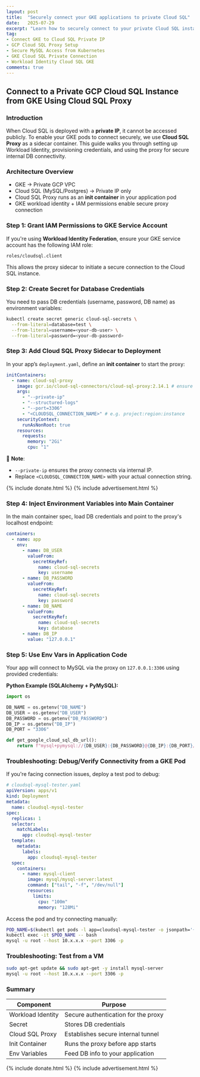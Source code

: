 ```yaml
---
layout: post
title:  "Securely connect your GKE applications to private Cloud SQL"
date:   2025-07-29
excerpt: "Learn how to securely connect to your private Cloud SQL instance from GKE pods using the Cloud SQL Proxy and Workload Identity"
tag:
- Connect GKE to Cloud SQL Private IP
- GCP Cloud SQL Proxy Setup
- Secure MySQL Access from Kubernetes
- GKE Cloud SQL Private Connection
- Workload Identity Cloud SQL GKE
comments: true
---
```


## Connect to a Private GCP Cloud SQL Instance from GKE Using Cloud SQL Proxy

### Introduction

When Cloud SQL is deployed with a **private IP**, it cannot be accessed publicly. To enable your GKE pods to connect securely, we use **Cloud SQL Proxy** as a sidecar container. This guide walks you through setting up Workload Identity, provisioning credentials, and using the proxy for secure internal DB connectivity.


### Architecture Overview

* GKE → Private GCP VPC
* Cloud SQL (MySQL/Postgres) → Private IP only
* Cloud SQL Proxy runs as an **init container** in your application pod
* GKE workload identity + IAM permissions enable secure proxy connection


### Step 1: Grant IAM Permissions to GKE Service Account

If you're using **Workload Identity Federation**, ensure your GKE service account has the following IAM role:

```text
roles/cloudsql.client
```

This allows the proxy sidecar to initiate a secure connection to the Cloud SQL instance.


### Step 2: Create Secret for Database Credentials

You need to pass DB credentials (username, password, DB name) as environment variables:

```bash
kubectl create secret generic cloud-sql-secrets \
  --from-literal=database=test \
  --from-literal=username=<your-db-user> \
  --from-literal=password=<your-db-password>
```


### Step 3: Add Cloud SQL Proxy Sidecar to Deployment

In your app’s `deployment.yaml`, define an **init container** to start the proxy:

```yaml
initContainers:
  - name: cloud-sql-proxy
    image: gcr.io/cloud-sql-connectors/cloud-sql-proxy:2.14.1 # ensure you keep this updated regularly
    args:
      - "--private-ip"
      - "--structured-logs"
      - "--port=3306"
      - "<CLOUDSQL_CONNECTION_NAME>" # e.g. project:region:instance
    securityContext:
      runAsNonRoot: true
    resources:
      requests:
        memory: "2Gi"
        cpu: "1"
```

📌 **Note**:

* `--private-ip` ensures the proxy connects via internal IP.
* Replace `<CLOUDSQL_CONNECTION_NAME>` with your actual connection string.

{% include donate.html %}
{% include advertisement.html %}

### Step 4: Inject Environment Variables into Main Container

In the main container spec, load DB credentials and point to the proxy's localhost endpoint:

```yaml
containers:
  - name: app
    env:
      - name: DB_USER
        valueFrom:
          secretKeyRef:
            name: cloud-sql-secrets
            key: username
      - name: DB_PASSWORD
        valueFrom:
          secretKeyRef:
            name: cloud-sql-secrets
            key: password
      - name: DB_NAME
        valueFrom:
          secretKeyRef:
            name: cloud-sql-secrets
            key: database
      - name: DB_IP
        value: "127.0.0.1"
```

### Step 5: Use Env Vars in Application Code

Your app will connect to MySQL via the proxy on `127.0.0.1:3306` using provided credentials:

**Python Example (SQLAlchemy + PyMySQL):**

```python
import os

DB_NAME = os.getenv("DB_NAME")
DB_USER = os.getenv("DB_USER")
DB_PASSWORD = os.getenv("DB_PASSWORD")
DB_IP = os.getenv("DB_IP")
DB_PORT = "3306"

def get_google_cloud_sql_db_url():
    return f"mysql+pymysql://{DB_USER}:{DB_PASSWORD}@{DB_IP}:{DB_PORT}/{DB_NAME}"
```

### Troubleshooting: Debug/Verify Connectivity from a GKE Pod

If you're facing connection issues, deploy a test pod to debug:

```yaml
# cloudsql-mysql-tester.yaml
apiVersion: apps/v1
kind: Deployment
metadata:
  name: cloudsql-mysql-tester
spec:
  replicas: 1
  selector:
    matchLabels:
      app: cloudsql-mysql-tester
  template:
    metadata:
      labels:
        app: cloudsql-mysql-tester
  spec:
    containers:
      - name: mysql-client
        image: mysql/mysql-server:latest
        command: ["tail", "-f", "/dev/null"]
        resources:
          limits:
            cpu: "100m"
            memory: "128Mi"
```

Access the pod and try connecting manually:

```bash
POD_NAME=$(kubectl get pods -l app=cloudsql-mysql-tester -o jsonpath='{.items[0].metadata.name}')
kubectl exec -it $POD_NAME -- bash
mysql -u root --host 10.x.x.x --port 3306 -p
```

### Troubleshooting: Test from a VM 

```bash
sudo apt-get update && sudo apt-get -y install mysql-server
mysql -u root --host 10.x.x.x --port 3306 -p
```

### Summary

| Component         | Purpose                             |
| ----------------- | ----------------------------------- |
| Workload Identity | Secure authentication for the proxy |
| Secret            | Stores DB credentials               |
| Cloud SQL Proxy   | Establishes secure internal tunnel  |
| Init Container    | Runs the proxy before app starts    |
| Env Variables     | Feed DB info to your application    |

{% include donate.html %}
{% include advertisement.html %}